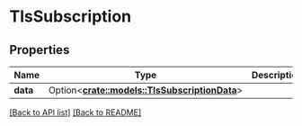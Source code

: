 # TlsSubscription

## Properties

Name | Type | Description | Notes
------------ | ------------- | ------------- | -------------
**data** | Option<[**crate::models::TlsSubscriptionData**](TlsSubscriptionData.md)> |  | 

[[Back to API list]](../README.md#documentation-for-api-endpoints) [[Back to README]](../README.md)


